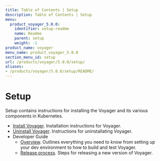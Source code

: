 ```yaml
---
title: Table of Contents | Setup
description: Table of Contents | Setup
menu:
  product_voyager_5.0.0:
    identifier: setup-readme
    name: Readme
    parent: setup
    weight: -1
product_name: voyager
menu_name: product_voyager_5.0.0
section_menu_id: setup
url: /products/voyager/5.0.0/setup/
aliases:
- /products/voyager/5.0.0/setup/README/
---
```


# Setup

Setup contains instructions for installing the Voyager and its various components in Kubernetes.

- [Install Voyager](/products/voyager/5.0.0/setup/install). Installation instructions for Voyager.
- [Uninstall Voyager](/products/voyager/5.0.0/setup/uninstall). Instructions for uninstallating Voyager.
- Developer Guide
  - [Overview](/products/voyager/5.0.0/setup/developer-guide/overview). Outlines everything you need to know from setting up your dev environment to how to build and test Voyager.
  - [Release process](/products/voyager/5.0.0/setup/developer-guide/release). Steps for releasing a new version of Voyager.
